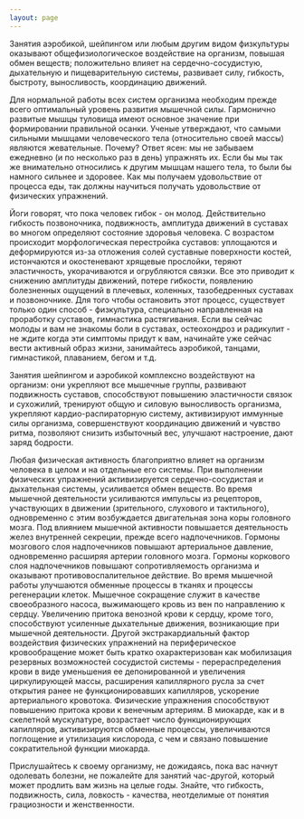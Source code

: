 ```yaml
---
layout: page
---
```

Занятия аэробикой, шейпингом или любым другим видом физкультуры оказывают общефизиологическое воздействие на организм, повышая обмен веществ; положительно влияет на сердечно-сосудистую, дыхательную и пищеварительную системы, развивает силу, гибкость, быстроту, выносливость, координацию движений.

Для нормальной работы всех систем организма необходим прежде всего оптимальный уровень развития мышечной силы. Гармонично развитые мышцы туловища имеют основное значение при формировании правильной осанки. Ученые утверждают, что самыми сильными мышцами человеческого тела (относительно своей массы) являются жевательные. Почему? Ответ ясен: мы не забываем ежедневно (и по несколько раз в день) упражнять их. Если бы мы так же внимательно относились к другим мышцам нашего тела, то были бы намного сильнее и здоровее. Как мы получаем удовольствие от процесса еды, так должны научиться получать удовольствие от физических упражнений.

Йоги говорят, что пока человек гибок - он молод. Действительно гибкость позвоночника, подвижность, амплитуда движений в суставах во многом определяют состояние здоровья человека. С возрастом происходит морфологическая перестройка суставов: уплощаются и деформируются из-за отложения солей суставные поверхности костей, истончаются и окостеневают хрящевые прослойки, теряют эластичность, укорачиваются и огрубляются связки. Все это приводит к снижению амплитуды движений, потере гибкости, появлению болезненных ощущений в плечевых, коленных, тазобедренных суставах и позвоночнике. Для того чтобы остановить этот процесс, существует только один способ - физкультура, специально направленная на проработку суставов, гимнастика растягивания. Если вы сейчас молоды и вам не знакомы боли в суставах, остеохондроз и радикулит - не ждите когда эти симптомы придут к вам, начинайте уже сейчас вести активный образ жизни, занимайтесь аэробикой, танцами, гимнастикой, плаванием, бегом и т.д.

Занятия шейпингом и аэробикой комплексно воздействуют на организм: они укрепляют все мышечные группы, развивают подвижность суставов, способствуют повышению эластичности связок и сухожилий, тренируют общую и силовую выносливость организма, укрепляют кардио-распираторную систему, активизируют иммунные силы организма, совершенствуют координацию движений и чувство ритма, позволяют снизить избыточный вес, улучшают настроение, дают заряд бодрости.

Любая физическая активность благоприятно влияет на организм человека в целом и на отдельные его системы. При выполнении физических упражнений активизируется сердечно-сосудистая и дыхательная системы, усиливается обмен веществ. Во время мышечной деятельности усиливаются импульсы из рецепторов, участвующих в движении (зрительного, слухового и тактильного), одновременно с этим возбуждается двигательная зона коры головного мозга. Под влиянием мышечной активности повышается деятельность желез внутренней секреции, прежде всего надпочечников. Гормоны мозгового слоя надпочечников повышают артериальное давление, одновременно расширяя артерии головного мозга. Гормоны коркового слоя надпочечников повышают сопротивляемость организма и оказывают противовоспалительное действие. Во время мышечной работы улучшаются обменные процессы в тканях и процессы регенерации клеток. Мышечное сокращение служит в качестве своеобразного насоса, выжимающего кровь из вен по направлению к сердцу. Увеличению притока венозной крови к сердцу, кроме того, способствуют усиленные дыхательные движения, возникающие при мышечной деятельности. Другой экстракардиальный фактор воздействия физических упражнений на периферическое кровообращение может быть кратко охарактеризован как мобилизация резервных возможностей сосудистой системы - перераспределения крови в виде уменьшения ее депонированной и увеличения циркулирующей массы, расширения капиллярного русла за счет открытия ранее не функционировавших капилляров, ускорение артериального кровотока. Физические упражнения способствуют повышению притока крови к венечным артериям. В миокарде, как и в скелетной мускулатуре, возрастает число функционирующих капилляров, активизируются обменные процессы, увеличиваются поглощение и утилизация кислорода, с чем и связано повышение сократительной функции миокарда.

Прислушайтесь к своему организму, не дожидаясь, пока вас начнут одолевать болезни, не пожалейте для занятий час-другой, который может продлить вам жизнь на целые годы. Знайте, что гибкость, подвижность, сила, ловкость - качества, неотделимые от понятия грациозности и женственности.